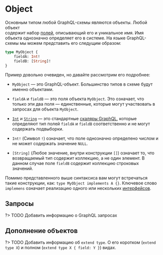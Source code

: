 # Object

Основным типом любой GraphQL-схемы являются объекты. Любой объект  
содержит набор [полей](/language/types/field), описывающий его и уникальное имя. 
Имя объекта однозначно определяет его в системе. На языке GraphQL-схемы мы можем 
представить его следущим образом:

```graphql
type MyObject {
    fieldA: Int!
    fieldB: [String]!
}
```

Пример довольно очевиден, но давайте рассмотрим его подробнее:

- `MyObject` — это GraphQL-объект. Большинство типов в схеме будут именно объектами.

- `fieldA` и `fieldB` — это поля объекта `MyObject`. Это означает, 
что только эти два поля — единственные, которые могут участвовать в запросах для 
объекта `MyObject`.

- [`Int`](/sdl/scalar/int) и [`String`](/sdl/scalar/string) — это 
стандартные [скаляры GraphQL](/sdl/scalar), которые определяют тип 
полей `fieldA` и `fieldB` соответственно и не могут содержать подвыборки.

- `Int!` (Символ `!`) означает, что поле однозначно определено числом и 
не может содержать значение `NULL`.

- `[String]` (Любое значение, внутри конструкции `[]`) означает то,
что возвращаемый тип содержит коллекцию, а не один элемент. В данном случае
поле `fieldB` содержит коллекцию строковых значений.

Помимо представленного выше синтаксиса вам могут встречаться такие 
конструкции, как: `type MyObject implements A {}`. Ключевое слово 
`implemens` означает реализацию одного или нескольких
 [интерфейсов](/graphql/interface).

## Запросы

?> TODO Добавить информацию о GraphQL запросах

## Дополнение объектов

?> TODO Добавить информацию об `extend type`. О его коротком 
(`extend type X`) и полном (`extend type X { field: Y }`) видах.
